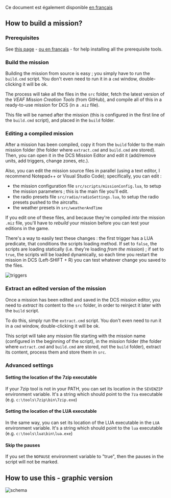Ce document est également disponible [en français](readme.fr.md)

## How to build a mission?

### Prerequisites

See [this page](https://veaf.github.io/documentation/environment/) - [ou en français](https://veaf.github.io/documentation/environment/index.fr.html) - for help installing all the prerequisite tools.

### Build the mission

Building the mission from source is easy ; you simply have to run the `build.cmd` script. You don't even need to run it in a `cmd` window, double-clicking it will be ok.

The process will take all the files in the `src` folder, fetch the latest version of the *VEAF Mission Creation Tools* (from GitHub), and compile all of this in a ready-to-use mission for DCS (in a `.miz` file).

This file will be named after the mission (this is configured in the first line of the `build.cmd` script), and placed in the `build` folder.

### Editing a compiled mission

After a mission has been compiled, copy it from the `build` folder to the main mission folder (the folder where `extract.cmd` and `build.cmd` are stored). Then, you can open it in the DCS Mission Editor and edit it (add/remove units, add triggers, change zones, etc.).

Also, you can edit the mission source files in parallel (using a text editor, I recommend Notepad++ or Visual Studio Code); specifically, you can edit :

- the mission configuration file `src/scripts/missionConfig.lua`, to setup the mission parameters ; this is the main file you'll edit.
- the radio presets file `src/radio/radioSettings.lua`, to setup the radio presets pushed to the aircrafts.
- the weather presets in `src/weatherAndTime`

If you edit one of these files, and because they're compiled *into* the mission `.miz` file, you'll have to *rebuild* your mission before you can test your editions in the game.

There's a way to easily test these changes : the first trigger has a LUA predicate, that conditions the scripts loading method. If set to `false`, the scripts are loading statically (i.e. they're loading *from the mission*) ; if set to `true`, the scripts will be loaded dynamically, so each time you restart the mission in DCS (Left-SHIFT + R) you can test whatever change you saved to the files.

![triggers](https://user-images.githubusercontent.com/172286/109670752-bac72180-7b73-11eb-9d20-cadd84bff1a5.jpg)


### Extract an edited version of the mission

Once a mission has been edited and saved in the DCS mission editor, you need to *extract* its content to the `src` folder, in order to reinject it later with the `build` script.

To do this, simply run the `extract.cmd` script. You don't even need to run it in a `cmd` window, double-clicking it will be ok.

This script will take any mission file starting with the mission name (configured in the beginning of the script), in the mission folder (the folder where `extract.cmd` and `build.cmd` are stored, not the `build` folder), extract its content, process them and store them in `src`.

### Advanced settings

#### Setting the location of the 7zip executable

If your 7zip tool is not in your PATH, you can set its location in the `SEVENZIP` environment variable. It's a string which should point to the `7za` executable (e.g. `c:\tools\7zip\bin\7zip.exe`)

#### Setting the location of the LUA executable

In the same way, you can set its location of the LUA executable in the `LUA` environment variable. It's a string which should point to the `lua` executable (e.g. `c:\tools\lua\bin\lua.exe`)

#### Skip the pauses

If you set the `NOPAUSE` environment variable to "true", then the pauses in the script will not be marked.

## How to use this - graphic version

![schema](https://user-images.githubusercontent.com/172286/109007616-9ddeaa00-76ac-11eb-89ba-370e16810240.jpg)

